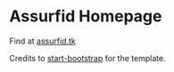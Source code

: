 # Assurfid Homepage
Find at [assurfid.tk](http://assurfid.tk)

Credits to [start-bootstrap](http://startbootstrap.com/template-overviews/landing-page/) for the template.
